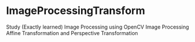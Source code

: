 # ImageProcessingTransform
Study (Exactly learned) Image Processing using OpenCV
Image Processing Affine Transformation and Perspective Transformation 
